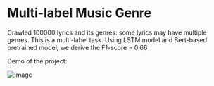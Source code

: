 # Multi-label Music Genre

Crawled 100000 lyrics and its genres: some lyrics may have multiple genres. This is a multi-label task. Using LSTM model and Bert-based pretrained model, we derive the F1-score = 0.66

Demo of the project:

![image](https://github.com/Minhle123-web/music-genre/assets/55058129/8428ac25-86e8-4cd5-b9ee-6209cd7950f7)
